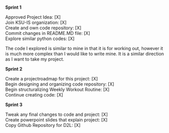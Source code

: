 



**Sprint 1**

Approved Project Idea: [X]  
Join KSU-IS organization: [X]  
Create and own code repository: [X]  
Commit changes in README.MD file: [X]  
Explore similar python codes: [X]  

The code I explored is similar to mine in that it is for working out, however it is much more complex than I would like to write mine. It is a similar direction as I want to take my project.


**Sprint 2**

Create a projectroadmap for this project: [X]  
Begin designing and organizing code repository: [X]  
Begin structuralizing Weekly Workout Routine: [X]  
Continue creating code: [X]  


**Sprint 3**

Tweak any final changes to code and project: [X]  
Create powerpoint slides that explain project: [X]   
Copy Github Repository for D2L: [X]  